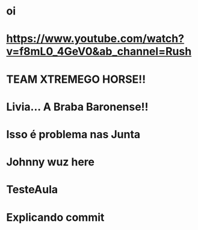 # oi
# https://www.youtube.com/watch?v=f8mL0_4GeV0&ab_channel=Rush
# TEAM XTREMEGO HORSE!!
# Livia... A Braba Baronense!!
# Isso é problema nas Junta
# Johnny wuz here
# TesteAula
# Explicando commit

